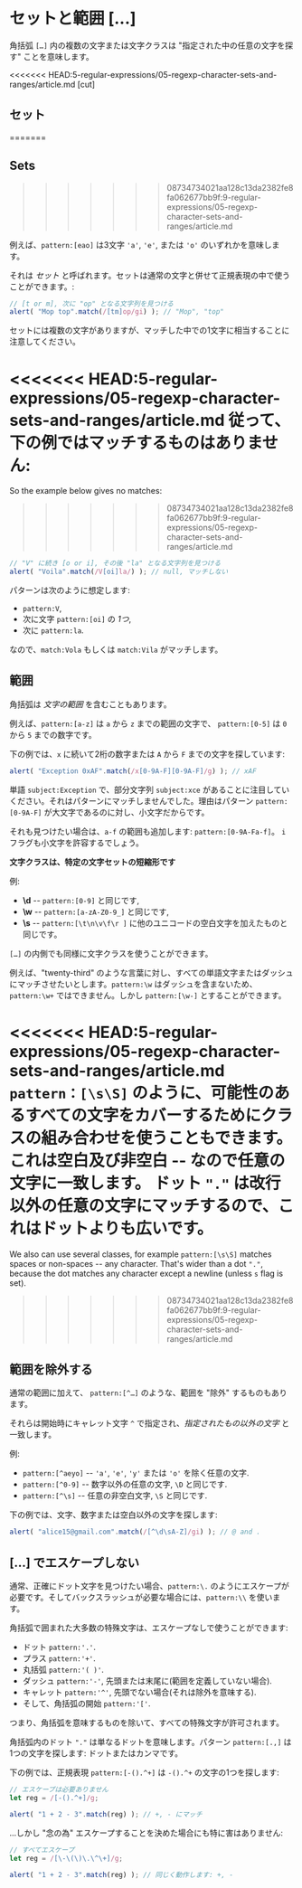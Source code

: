 # セットと範囲 [...]

角括弧 `[…]` 内の複数の文字または文字クラスは "指定された中の任意の文字を探す" ことを意味します。

<<<<<<< HEAD:5-regular-expressions/05-regexp-character-sets-and-ranges/article.md
[cut]

## セット
=======
## Sets
>>>>>>> 08734734021aa128c13da2382fe8fa062677bb9f:9-regular-expressions/05-regexp-character-sets-and-ranges/article.md

例えば、`pattern:[eao]` は3文字 `'a'`, `'e'`, または `'o'` のいずれかを意味します。

それは *セット* と呼ばれます。セットは通常の文字と併せて正規表現の中で使うことができます。:

```js run
// [t or m], 次に "op" となる文字列を見つける
alert( "Mop top".match(/[tm]op/gi) ); // "Mop", "top"
```

セットには複数の文字がありますが、マッチした中での1文字に相当することに注意してください。

<<<<<<< HEAD:5-regular-expressions/05-regexp-character-sets-and-ranges/article.md
従って、下の例ではマッチするものはありません:
=======
So the example below gives no matches:
>>>>>>> 08734734021aa128c13da2382fe8fa062677bb9f:9-regular-expressions/05-regexp-character-sets-and-ranges/article.md

```js run
// "V" に続き [o or i], その後 "la" となる文字列を見つける
alert( "Voila".match(/V[oi]la/) ); // null, マッチしない
```

パターンは次のように想定します:

- `pattern:V`,
- 次に文字 `pattern:[oi]` の *1つ*,
- 次に `pattern:la`.

なので、`match:Vola` もしくは `match:Vila` がマッチします。

## 範囲

角括弧は *文字の範囲* を含むこともあります。

例えば、`pattern:[a-z]` は `a` から `z` までの範囲の文字で、 `pattern:[0-5]` は `0` から `5` までの数字です。

下の例では、`x` に続いて2桁の数字または `A` から `F` までの文字を探しています:

```js run
alert( "Exception 0xAF".match(/x[0-9A-F][0-9A-F]/g) ); // xAF
```

単語 `subject:Exception` で、部分文字列 `subject:xce` があることに注目していください。それはパターンにマッチしませんでした。理由はパターン `pattern:[0-9A-F]` が大文字であるのに対し、小文字だからです。

それも見つけたい場合は、`a-f` の範囲も追加します: `pattern:[0-9A-Fa-f]`。 `i` フラグも小文字を許容するでしょう。

**文字クラスは、特定の文字セットの短縮形です**

例:

- **\d** -- `pattern:[0-9]` と同じです,
- **\w** -- `pattern:[a-zA-Z0-9_]` と同じです,
- **\s** -- `pattern:[\t\n\v\f\r ]` に他のユニコードの空白文字を加えたものと同じです。

`[…]` の内側でも同様に文字クラスを使うことができます。

例えば、"twenty-third" のような言葉に対し、すべての単語文字またはダッシュにマッチさせたいとします。`pattern:\w` はダッシュを含まないため、`pattern:\w+` ではできません。しかし `pattern:[\w-]` とすることができます。

<<<<<<< HEAD:5-regular-expressions/05-regexp-character-sets-and-ranges/article.md
`pattern：[\s\S]` のように、可能性のあるすべての文字をカバーするためにクラスの組み合わせを使うこともできます。これは空白及び非空白 -- なので任意の文字に一致します。 ドット `"."` は改行以外の任意の文字にマッチするので、これはドットよりも広いです。
=======
We also can use several classes, for example `pattern:[\s\S]` matches spaces or non-spaces -- any character. That's wider than a dot `"."`, because the dot matches any character except a newline (unless `s` flag is set).
>>>>>>> 08734734021aa128c13da2382fe8fa062677bb9f:9-regular-expressions/05-regexp-character-sets-and-ranges/article.md

## 範囲を除外する

通常の範囲に加えて、 `pattern:[^…]` のような、範囲を "除外" するものもあります。

それらは開始時にキャレット文字 `^` で指定され、*指定されたもの以外の文字* と一致します。

例:

- `pattern:[^aeyo]` -- `'a'`, `'e'`, `'y'` または `'o'` を除く任意の文字.
- `pattern:[^0-9]` -- 数字以外の任意の文字, `\D` と同じです.
- `pattern:[^\s]` -- 任意の非空白文字, `\S` と同じです.

下の例では、文字、数字または空白以外の文字を探します:

```js run
alert( "alice15@gmail.com".match(/[^\d\sA-Z]/gi) ); // @ and .
```

## […] でエスケープしない

通常、正確にドット文字を見つけたい場合、`pattern:\.` のようにエスケープが必要です。そしてバックスラッシュが必要な場合には、`pattern:\\` を使います。

角括弧で囲まれた大多数の特殊文字は、エスケープなしで使うことができます:

- ドット `pattern:'.'`.
- プラス `pattern:'+'`.
- 丸括弧 `pattern:'( )'`.
- ダッシュ `pattern:'-'`, 先頭または末尾に(範囲を定義していない場合).
- キャレット `pattern:'^'`, 先頭でない場合(それは除外を意味する).
- そして、角括弧の開始 `pattern:'['`.

つまり、角括弧を意味するものを除いて、すべての特殊文字が許可されます。

角括弧内のドット `"."` は単なるドットを意味します。パターン `pattern:[.,]` は1つの文字を探します: ドットまたはカンマです。

下の例では、正規表現 `pattern:[-().^+]` は `-().^+` の文字の1つを探します:

```js run
// エスケープは必要ありません
let reg = /[-().^+]/g;

alert( "1 + 2 - 3".match(reg) ); // +, - にマッチ
```

...しかし "念の為" エスケープすることを決めた場合にも特に害はありません:

```js run
// すべてエスケープ
let reg = /[\-\(\)\.\^\+]/g;

alert( "1 + 2 - 3".match(reg) ); // 同じく動作します: +, -
```
